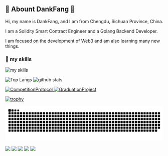 ## 💬 Abount DankFang 👋
<p>
  Hi, my name is DankFang, and I am from Chengdu, Sichuan Province, China.
</p>
<p>
  I am a Solidity Smart Contract Engineer and a Golang Backend Developer.
</p>
<p>
  I am focused on the development of Web3 and am also learning many new things.
</p>

### 🌱 my skills
<img alt="my skills" src="https://skillicons.dev/icons?theme=light&i=js,ts,html,css,nodejs,git,github,go,graphql,linux,md,solidity&perline=3" />

<p align="left"> 
  <img alt="Top Langs" height="230px" src="https://github-readme-stats.vercel.app/api/top-langs/?username=DankFang&count_private=true&show_icons=true&theme=radical" />
  <img alt="github stats" height="230px" src="https://github-readme-stats.vercel.app/api?username=DankFang&show_icons=true&theme=radical" />
</p>

<p align="left">
  <a href="https://github.com/DankFang/CompetitionProtocol">
      <img alt="CompetitionProtocol" src="https://github-readme-stats.vercel.app/api/pin/?username=DankFang&repo=CompetitionProtocol&theme=radical" />
  </a>

  <a href="https://github.com/DankFang/GraduationProject">
      <img alt="GraduationProject" src="https://github-readme-stats.vercel.app/api/pin/?username=DankFang&repo=GraduationProject&theme=radical" />
  </a>
</p>

[![trophy](https://github-profile-trophy.vercel.app/?username=DankFang&margin-w=5)](https://github.com/DankFang/)
<!-- ![暗色](https://raw.githubusercontent.com/DankFang/DankFang/output/github-contribution-grid-snake-dark.svg#gh-light-mode-only) -->
![亮色](https://raw.githubusercontent.com/DankFang/DankFang/output/github-contribution-grid-snake.svg#gh-dark-mode-only)

![](http://github-profile-summary-cards.vercel.app/api/cards/profile-details?username=DankFang&theme=gruvbox)
![](http://github-profile-summary-cards.vercel.app/api/cards/repos-per-language?username=DankFang&theme=gruvbox)
![](http://github-profile-summary-cards.vercel.app/api/cards/most-commit-language?username=DankFang&theme=gruvbox)
![](http://github-profile-summary-cards.vercel.app/api/cards/stats?username=DankFang&theme=gruvbox)
![](http://github-profile-summary-cards.vercel.app/api/cards/productive-time?username=DankFang&theme=gruvbox&utcOffset=9)

<!--
**DankFang/DankFang** is a ✨ _special_ ✨ repository because its `README.md` (this file) appears on your GitHub profile.

Here are some ideas to get you started:

- 🔭 I’m currently working on ...
- 🌱 I’m currently learning ...
- 👯 I’m looking to collaborate on ...
- 🤔 I’m looking for help with ...
- 💬 Ask me about ...
- 📫 How to reach me: ...
- 😄 Pronouns: ...
- ⚡ Fun fact: ...
-->
